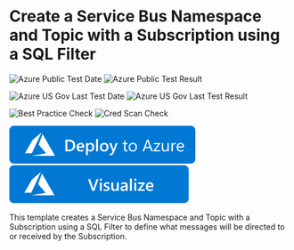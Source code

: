 # Create a Service Bus Namespace and Topic with a Subscription using a SQL Filter

![Azure Public Test Date](https://azurequickstartsservice.blob.core.windows.net/badges/101-servicebus-topic-subscription-sqlfilter/PublicLastTestDate.svg)
![Azure Public Test Result](https://azurequickstartsservice.blob.core.windows.net/badges/101-servicebus-topic-subscription-sqlfilter/PublicDeployment.svg)

![Azure US Gov Last Test Date](https://azurequickstartsservice.blob.core.windows.net/badges/101-servicebus-topic-subscription-sqlfilter/FairfaxLastTestDate.svg)
![Azure US Gov Last Test Result](https://azurequickstartsservice.blob.core.windows.net/badges/101-servicebus-topic-subscription-sqlfilter/FairfaxDeployment.svg)

![Best Practice Check](https://azurequickstartsservice.blob.core.windows.net/badges/101-servicebus-topic-subscription-sqlfilter/BestPracticeResult.svg)
![Cred Scan Check](https://azurequickstartsservice.blob.core.windows.net/badges/101-servicebus-topic-subscription-sqlfilter/CredScanResult.svg)

[![Deploy To Azure](https://raw.githubusercontent.com/Azure/azure-quickstart-templates/master/1-CONTRIBUTION-GUIDE/images/deploytoazure.svg?sanitize=true)]("https://portal.azure.com/#create/Microsoft.Template/uri/https%3A%2F%2Fraw.githubusercontent.com%2FAzure%2Fazure-quickstart-templates%2Fmaster%2F101-servicebus-topic-subscription-sqlfilter%2Fazuredeploy.json")
[![Visualize](https://raw.githubusercontent.com/Azure/azure-quickstart-templates/master/1-CONTRIBUTION-GUIDE/images/visualizebutton.svg?sanitize=true)]("http://armviz.io/#/?load=https%3A%2F%2Fraw.githubusercontent.com%2FAzure%2Fazure-quickstart-templates%2Fmaster%2F101-servicebus-topic-subscription-sqlfilter%2Fazuredeploy.json")

This template creates a Service Bus Namespace and Topic with a Subscription
using a SQL Filter to define what messages will be directed to or received by
the Subscription.
